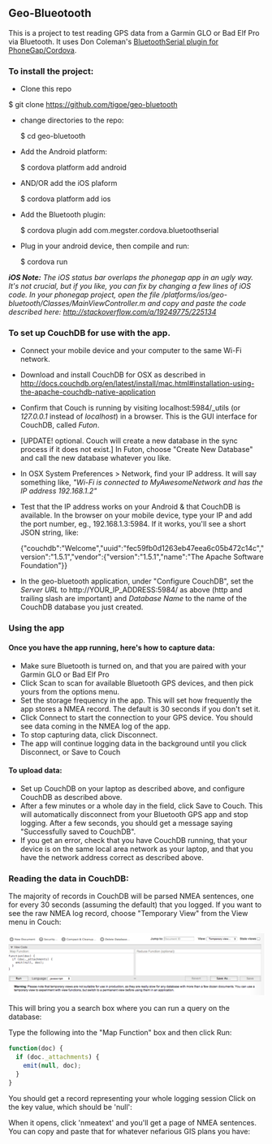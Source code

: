 ## Geo-Blueotooth

This is a project to test reading GPS data from a Garmin GLO or Bad Elf Pro via Bluetooth. It uses Don Coleman's [BluetoothSerial plugin for PhoneGap/Cordova](https://github.com/don/BluetoothSerial).


### To install the project:

* Clone this repo

 $ git clone https://github.com/tigoe/geo-bluetooth

* change directories to the repo:

	$ cd geo-bluetooth
	
* Add the Android platform:

	$ cordova platform add android

* AND/OR add the iOS plaform 

	$ cordova platform add ios

* Add the Bluetooth plugin:

	$ cordova plugin add com.megster.cordova.bluetoothserial

* Plug in your android device, then compile and run:

	$ cordova run

_**iOS Note:** The iOS status bar overlaps the phonegap app in an ugly way. It's not crucial,  but if you like, you can fix  by changing a few lines of iOS code. In your phonegap project, open the file /platforms/ios/geo-bluetooth/Classes/MainViewController.m and copy and paste the code described here: http://stackoverflow.com/a/19249775/225134_

### To set up CouchDB for use with the app.

* Connect your mobile device and your computer to the same Wi-Fi network.

* Download and install CouchDB for OSX as described in <http://docs.couchdb.org/en/latest/install/mac.html#installation-using-the-apache-couchdb-native-application>

* Confirm that Couch is running by visiting localhost:5984/_utils (or *127.0.0.1* instead of *localhost*) in a browser. This is the GUI interface for CouchDB, called *Futon*.

* [UPDATE! optional. Couch will create a new database in the sync process if it does not exist.] In Futon, choose "Create New Database" and call the new database whatever you like. 

* In OSX System Preferences > Network, find your IP address. It will say something like, *"Wi-Fi is connected to MyAwesomeNetwork and has the IP address 192.168.1.2"*

* Test that the IP address works on your Android & that CouchDB is available. In the browser on your mobile device, type your IP and add the port number, eg., 192.168.1.3:5984. If it works, you'll see a short JSON string, like: 

	{"couchdb":"Welcome","uuid":"fec59fb0d1263eb47eea6c05b472c14c","version":"1.5.1","vendor":{"version":"1.5.1","name":"The Apache Software Foundation"}}

* In the geo-bluetooth application, under "Configure CouchDB", set the *Server URL* to http://YOUR_IP_ADDRESS:5984/ as above (http and trailing slash are important) and *Database Name* to the name of the CouchDB database you just created.


### Using the app

#### Once you have the app running, here's how to capture data:

* Make sure Bluetooth is turned on, and that you are paired with your Garmin GLO or Bad Elf Pro
* Click Scan to scan for available Bluetooth GPS devices, and then pick yours from the options menu.
* Set the storage frequency in the app. This will set how frequently the app stores a NMEA record. The default is 30 seconds if you don't set it.
* Click Connect to start the connection to your GPS device. You should see data coming in the NMEA log of the app.
* To stop capturing data, click Disconnect.
* The app will continue logging data in the background until you click Disconnect, or Save to Couch

#### To upload data: 
* Set up CouchDB on your laptop as described above, and configure CouchDB as described above.
* After a few minutes or a whole day in the field, click Save to Couch. This will automatically disconnect from your Bluetooth GPS app and stop logging. After a few seconds, you should get a message saying "Successfully saved to CouchDB". 
* If you get an error, check that you have CouchDB running, that your device is on the same local area network as your laptop, and that you have the network address correct as described above.


### Reading the data in CouchDB:

The majority of records in  CouchDB will be parsed NMEA sentences, one for every 30 seconds (assuming the default) that you logged. If you want to see the raw NMEA log record, choose "Temporary View" from the View menu in Couch:

![CouchDB temporary view](images/temporary_view.png "CouchDB's temporary view menu")

 This will bring you a search box where you can run a query on the database:
 
Type the following into the "Map Function" box and then click Run:

```javascript
function(doc) {
  if (doc._attachments) {
    emit(null, doc);
  }
}
```

You should get a record representing your whole logging session Click on the key value, which should be 'null':

When it opens, click 'nmeatext' and you'll get a page of NMEA sentences. You can copy and paste that for whatever nefarious GIS plans you have:




